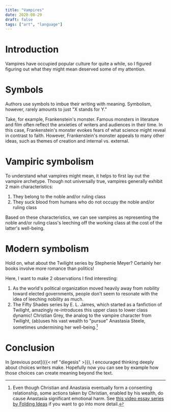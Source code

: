 ```yaml
---
title: "Vampires"
date: 2020-08-29
draft: false
tags: ["art", "language"]
---
```

# Introduction
Vampires have occupied popular culture for quite a while, so I figured figuring out what they might mean deserved some of my attention.
# Symbols
Authors use symbols to imbue their writing with meaning. Symbolism, however, rarely amounts to just "X stands for Y." 

Take, for example, Frankenstein's monster. Famous monsters in literature and film often reflect the anxieties of writers and audiences in their time. In this case, Frankenstein's monster evokes fears of what science might reveal in contrast to faith. However, Frankenstein's monster appeals to many other ideas, such as themes of creation and internal vs. external.
# Vampiric symbolism
To understand what vampires might mean, it helps to first lay out the vampire archetype. Though not universally true, vampires generally exhibit 2 main characteristics:
1. They belong to the noble and/or ruling class
2. They suck blood from humans who do not occupy the noble and/or ruling class

Based on these characteristics, we can see vampires as representing the noble and/or ruling class's leeching off the working class at the cost of the latter's well-being.
# Modern symbolism
Hold on, what about the Twilight series by Stephenie Meyer? Certainly her books involve more romance than politics!

Here, I want to make 2 observations I find interesting:
1. As the world's political organization moved heavily away from nobility toward elected governments, people don't seem to resonate with the idea of leeching nobility as much.
2. The Fifty Shades series by E. L. James, which started as a fanfiction of Twilight, amazingly re-introduces this upper class to lower class dynamic! Christian Grey, the analog to the vampire character from Twilight, (ab)uses his vast wealth to "pursue" Anastasia Steele, sometimes undermining her well-being.[^1]
[^1]: Even though Christian and Anastasia eventually form a consenting relationship, some actions taken by Christian, enabled by his wealth, do cause Anastasia significant emotional harm. See [this video essay series by Folding Ideas](https://www.youtube.com/watch?v=qzk9N7dJBec) if you want to go into more detail.
# Conclusion
In [previous post]({{< ref "diegesis" >}}), I encouraged thinking deeply about choices writers make. Hopefully now you can see by example how those choices can create meaning beyond the text.
